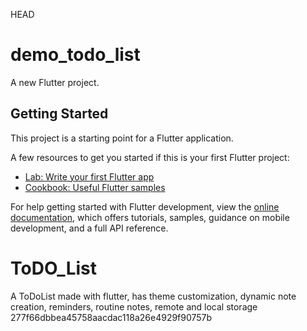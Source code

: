 HEAD
# demo_todo_list

A new Flutter project.

## Getting Started

This project is a starting point for a Flutter application.

A few resources to get you started if this is your first Flutter project:

- [Lab: Write your first Flutter app](https://docs.flutter.dev/get-started/codelab)
- [Cookbook: Useful Flutter samples](https://docs.flutter.dev/cookbook)

For help getting started with Flutter development, view the
[online documentation](https://docs.flutter.dev/), which offers tutorials,
samples, guidance on mobile development, and a full API reference.

# ToDO_List
A ToDoList made with flutter, has theme customization, dynamic note creation, reminders, routine notes, remote and local storage
 277f66dbbea45758aacdac118a26e4929f90757b
